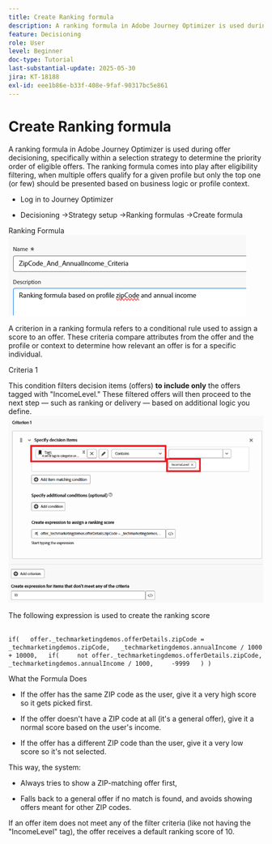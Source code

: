 ```yaml
---
title: Create Ranking formula
description: A ranking formula in Adobe Journey Optimizer is used during offer decisioning, specifically within a selection strategy to determine the priority order of eligible offers.
feature: Decisioning
role: User
level: Beginner
doc-type: Tutorial
last-substantial-update: 2025-05-30
jira: KT-18188
exl-id: eee1b86e-b33f-408e-9faf-90317bc5e861
---
```

# Create Ranking formula

A ranking formula in Adobe Journey Optimizer is used during offer decisioning, specifically within a selection strategy to determine the priority order of eligible offers. The ranking formula comes into play after eligibility filtering, when multiple offers qualify for a given profile but only the top one (or few) should be presented based on business logic or profile context.

*   Log in to Journey Optimizer

*   Decisioning ->Strategy setup ->Ranking formulas ->Create formula

Ranking Formula 
![name_description](assets/formuala-ranking.png)

A criterion in a ranking formula refers to a conditional rule used to assign a score to an offer. These criteria compare attributes from the offer and the profile or context to determine how relevant an offer is for a specific individual.



Criteria 1

This condition filters decision items (offers) **to include only** the offers tagged with "IncomeLevel."
These filtered offers will then proceed to the next step — such as ranking or delivery — based on additional logic you define.
![criteria_one](assetS/income-related-formual.png)


The following expression is used to create the ranking score

``` pql

if(   offer._techmarketingdemos.offerDetails.zipCode = _techmarketingdemos.zipCode,   _techmarketingdemos.annualIncome / 1000 + 10000,   if(     not offer._techmarketingdemos.offerDetails.zipCode,     _techmarketingdemos.annualIncome / 1000,     -9999   ) )

```

What the Formula Does

*   If the offer has the same ZIP code as the user, give it a very high score so it gets picked first.

*   If the offer doesn't have a ZIP code at all (it's a general offer), give it a normal score based on the user's income.

*   If the offer has a different ZIP code than the user, give it a very low score so it's not selected.

This way, the system:

*   Always tries to show a ZIP-matching offer first,

*   Falls back to a general offer if no match is found, and avoids showing offers meant for other ZIP codes.


If an offer item does not meet any of the filter criteria (like not having the "IncomeLevel" tag), the offer receives a default ranking score of 10.




